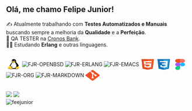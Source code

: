 ## Olá, me chamo Felipe Junior!
  
✍️ Atualmente trabalhando com **Testes Automatizados e Manuais** buscando sempre a melhoria da **Qualidade** e a **Perfeição**.   
🔭 QA TESTER na [Cronos Bank](https://cronosfintech.com.br/).  
👨‍🎓 Estudando **Erlang** e outras linguagens.

<div style="display: inline_block"><br>  
  <img align="center" alt="FJR-LINUX" height="30" width="40" src="https://raw.githubusercontent.com/devicons/devicon/master/icons/linux/linux-original.svg">
  <img align="center" alt="FJR-OPENBSD" height="30" width="40" src="https://cloud.githubusercontent.com/assets/566201/5627077/bc543184-958b-11e4-94f5-d1bddac33dfd.png">
  <img align="center" alt="FJR-ERLANG" height="30" width="40" src="https://learnyousomeerlang.com/static/img/erlang.png">
  <img align="center" alt="FJR-EMACS" height="30" width="40" src="https://upload.wikimedia.org/wikipedia/commons/0/08/EmacsIcon.svg">
  <img align="center" alt="FJR-HTML" height="30" width="40" src="https://raw.githubusercontent.com/devicons/devicon/master/icons/html5/html5-original.svg">
  <img align="center" alt="FJR-CSS" height="30" width="40" src="https://raw.githubusercontent.com/devicons/devicon/master/icons/css3/css3-original.svg">
  <img align="center" alt="FJR-FIGMA" height="30" width="40" src="https://raw.githubusercontent.com/devicons/devicon/master/icons/figma/figma-original.svg">
  <img align="center" alt="FJR-ORG" height="30" width="40" src="https://orgmode.org/resources/img/org-mode-unicorn.svg">
  <img align="center" alt="FJR-MARKDOWN" height="30" width="40" src="https://static-00.iconduck.com/assets.00/markdown-icon-512x512-bfxegudd.png">
  <img align="center" alt="FJR-GIT" height="30" width="40" src="https://raw.githubusercontent.com/devicons/devicon/master/icons/git/git-original.svg">
</div>
  
  ##
 
<div> 
  <a href = "mailto:felipegd.jr@gmail.com"><img src="https://img.shields.io/badge/-Gmail-%23333?style=for-the-badge&logo=gmail&logoColor=white" target="_blank"></a>
  <a href="https://www.linkedin.com/in/feejunior/" target="_blank"><img src="https://img.shields.io/badge/-LinkedIn-%230077B5?style=for-the-badge&logo=linkedin&logoColor=white" target="_blank"></a> 
</div>

<div>
  <img align="center" src="https://github-readme-stats.vercel.app/api/top-langs?username=feejunior&show_icons=false&locale=en&layout=compact&theme=transparent" alt="feejunior" /></p>
</div>
